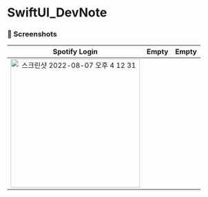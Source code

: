 # SwiftUI_DevNote

### 📱 Screenshots

| Spotify Login | Empty | Empty |
|:---:|:---:|:---:|
|<img width="300" alt="스크린샷 2022-08-07 오후 4 12 31" src="https://user-images.githubusercontent.com/78677571/183279659-d4fd587c-9f73-417d-80ce-a0ae3d48e65d.png">|||

